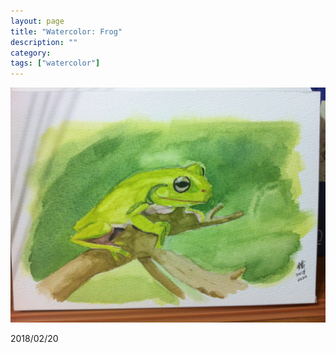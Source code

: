 ```yaml
---
layout: page
title: "Watercolor: Frog"
description: ""
category:
tags: ["watercolor"]
---
```


![Frog](/assets/images/watercolor-0014.jpg)

2018/02/20
